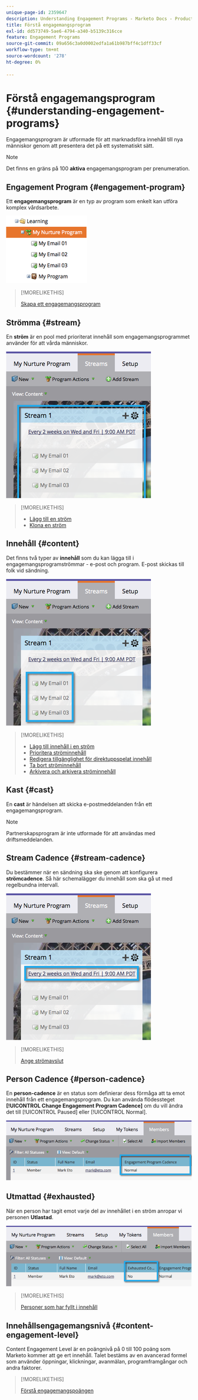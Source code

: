 ```yaml
---
unique-page-id: 2359647
description: Understanding Engagement Programs - Marketo Docs - Product Documentation
title: Förstå engagemangsprogram
exl-id: dd573749-5ae6-4794-a340-b5139c316cce
feature: Engagement Programs
source-git-commit: 09a656c3a0d0002edfa1a61b987bff4c1dff33cf
workflow-type: tm+mt
source-wordcount: '278'
ht-degree: 0%

---
```


# Förstå engagemangsprogram {#understanding-engagement-programs}

Engagemangsprogram är utformade för att marknadsföra innehåll till nya människor genom att presentera det på ett systematiskt sätt.

>[!NOTE]
>
>Det finns en gräns på 100 **aktiva** engagemangsprogram per prenumeration.

## Engagement Program {#engagement-program}

Ett **engagemangsprogram** är en typ av program som enkelt kan utföra komplex vårdsarbete.

![](assets/image2014-9-15-15-3a24-3a57.png)

>[!MORELIKETHIS]
>
>[Skapa ett engagemangsprogram](/help/marketo/product-docs/email-marketing/drip-nurturing/creating-an-engagement-program/create-an-engagement-program.md)

## Strömma {#stream}

En **ström** är en pool med prioriterat innehåll som engagemangsprogrammet använder för att vårda människor.

![](assets/image2014-9-15-15-3a25-3a4.png)

>[!MORELIKETHIS]
>
>* [Lägg till en ström](/help/marketo/product-docs/email-marketing/drip-nurturing/creating-an-engagement-program/add-a-stream.md)
>* [Klona en ström](/help/marketo/product-docs/email-marketing/drip-nurturing/engagement-program-streams/clone-a-stream.md)

## Innehåll {#content}

Det finns två typer av **innehåll** som du kan lägga till i engagemangsprogramströmmar - e-post och program. E-post skickas till folk vid sändning.

![](assets/image2014-9-15-15-3a25-3a18.png)

>[!MORELIKETHIS]
>
>* [Lägg till innehåll i en ström](/help/marketo/product-docs/email-marketing/drip-nurturing/creating-an-engagement-program/add-content-to-a-stream.md)
>* [Prioritera ströminnehåll](/help/marketo/product-docs/email-marketing/drip-nurturing/using-stream-content/prioritize-stream-content.md)
>* [Redigera tillgänglighet för direktuppspelat innehåll](/help/marketo/product-docs/email-marketing/drip-nurturing/using-stream-content/edit-availability-of-stream-content.md)
>* [Ta bort ströminnehåll](/help/marketo/product-docs/email-marketing/drip-nurturing/using-stream-content/remove-stream-content.md)
>* [Arkivera och arkivera ströminnehåll](/help/marketo/product-docs/email-marketing/drip-nurturing/using-stream-content/archive-and-unarchive-stream-content.md)

## Kast {#cast}

En **cast** är händelsen att skicka e-postmeddelanden från ett engagemangsprogram.

>[!NOTE]
>
>Partnerskapsprogram är inte utformade för att användas med driftsmeddelanden.

## Stream Cadence {#stream-cadence}

Du bestämmer när en sändning ska ske genom att konfigurera **strömcadence**. Så här schemalägger du innehåll som ska gå ut med regelbundna intervall.

![](assets/image2014-9-15-15-3a25-3a27.png)

>[!MORELIKETHIS]
>
>[Ange strömavslut](/help/marketo/product-docs/email-marketing/drip-nurturing/engagement-program-streams/set-stream-cadence.md)

## Person Cadence {#person-cadence}

En **person-cadence** är en status som definierar dess förmåga att ta emot innehåll från ett engagemangsprogram. Du kan använda flödessteget **[!UICONTROL Change Engagement Program Cadence]** om du vill ändra det till [!UICONTROL Paused] eller [!UICONTROL Normal].

![](assets/image2014-9-15-15-3a25-3a55.png)

## Utmattad {#exhausted}

När en person har tagit emot varje del av innehållet i en ström anropar vi personen **Utlastad**.

![](assets/image2014-9-15-15-3a26-3a5.png)

>[!MORELIKETHIS]
>
>[Personer som har fyllt i innehåll](/help/marketo/product-docs/email-marketing/drip-nurturing/using-engagement-programs/people-who-have-exhausted-content.md)

## Innehållsengagemangsnivå {#content-engagement-level}

Content Engagement Level är en poängnivå på 0 till 100 poäng som Marketo kommer att ge ert innehåll. Talet bestäms av en avancerad formel som använder öppningar, klickningar, avanmälan, programframgångar och andra faktorer.

>[!MORELIKETHIS]
>
>[Förstå engagemangspoängen](/help/marketo/product-docs/email-marketing/drip-nurturing/reports-and-notifications/understanding-the-engagement-score.md)
